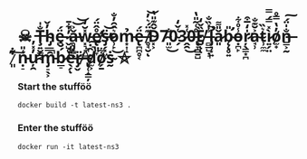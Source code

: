 # ☠ Ţ̶͍̮̳͔̐̍h̴̡̲̲̯̓̌ë̵̪́ ̷̬̺̥̹͉̓͋̄̚ḁ̶̡̺̖̌͐͝͝w̵͓͉͉̺̪̽̆̒e̸̢̛̤͈̞̊̂̈́s̶̡̗͓͖͕̈̕͝o̷̹̙͛̂̑̓̐͜m̵͙͎̝̉ë̶̢̪̪̥͔́ ̸̥̘̮͊̈́͛̓͝ͅĎ̴͓͕̂͊̎̔7̴͈̫̐͜0̴̗͑̌̒3̷̭̯͑̽͜0̶̢̞̳̱̺̊͑͂̎̔Ȅ̸̮̌̒̕ͅͅ ̶̻̲̺̣͉̾̽̏̐l̵̡̛͉͙͍͆͘ǎ̷͈̎͌b̴̨̨̛̥͍̎ọ̵̪̙̾̊͋ŗ̷̖͇͙̪̍̒̅͒̕a̴̘̹͐̆͊̐t̴̹̼̼͛̏ì̷͍̗̤̽̿́̿o̸̫̟̓̔̿̊n̶͇͕̰̐̍̈́͠ ̷͈͋͛͠ṇ̵̠͑̎ư̴̦̯̓̽̓m̵̡̠̖͕̿̚b̷̲̠́̆̇ě̶̖̗̒̚ͅr̸̡̬̈ ̶̢̜̝͇̦͑̚d̸̫͕̂̇̚̚͠o̸̗̱͋ṡ̴̰ ⛥
### Start the stufföö
```
docker build -t latest-ns3 .
```

### Enter the stufföö
```
docker run -it latest-ns3
```
